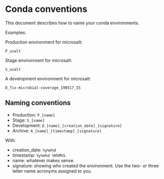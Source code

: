 # Conda conventions

This document describes how to name your conda environments.

Examples:

Production environment for microsalt:
```
P_usalt
```

Stage environment for microsalt:
```
S_usalt
```

A development environment for microsalt:
```
D_fix-microbial-coverage_190517_IS
```

## Naming conventions 
   - Production: `P_[name]`
   - Stage: `S_[name]`
   - Development: `D_[name]_[creation_date]_[signature]`
   - Archive: `A_[name]_[timestamp]_[signature]`

With:
   - creation_date: `%y%m%d`
   - timestamp: `%y%m%d %H%M%S`.
   - name: whatever makes sense.
   - signature: showing who created the environment. Use the two- or three letter name acronyms assigned to you.
